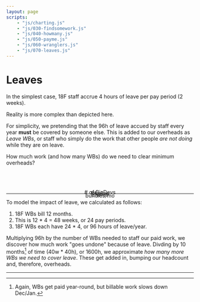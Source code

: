 ```yaml
---
layout: page
scripts:
    - "js/charting.js"
    - "js/030-findsomework.js"
    - "js/040-howmany.js"
    - "js/050-payme.js"
    - "js/060-wranglers.js"
    - "js/070-leaves.js"
---
```


# Leaves

In the simplest case, 18F staff accrue 4 hours of leave per pay period (2 weeks). 

Reality is more complex than depicted here.

For simplicity, we pretending that the 96h of leave accued by staff every year **must** be covered by someone else. This is added to our overheads as *Leave WBs*, or staff who simply do the work that other people *are not doing* while they are on leave.

How much work (and how many WBs) do we need to clear minimum overheads?

<div class="grid-container">
    <div class="grid-row">
        <div class="grid-col-12">
            <p id="message" style="text-align: center"><br>&nbsp;</p>
        </div>
    </div>
    <div class="grid-row">
        <div class="grid-col-3" style="position: relative;">
            <p style="text-align: center"># of BizDevs</p>
            <div><div id="slider-bizdevs" style="margin-top: -2em;"></div></div>
        </div>
        <div class="grid-col-3">
            <p style="text-align: center">PAs/mo</p>
            <div><div class="centerblock" id="slider-pas" style="margin-top: -2em;"></div></div>
        </div>
        <div class="grid-col-3">
            <p style="text-align: center">EIs/mo</p>
            <div><div class="centerblock" id="slider-eis" style="margin-top: -2em;"></div></div>
        </div>
        <div class="grid-col-3">
            <p style="text-align: center">bundles/mo</p>
            <div><div class="centerblock" id="slider-bundles" style="margin-top: -2em;"></div></div>
        </div>
    </div>
    <div class="grid-row">
        <div class="grid-col-6">
            <canvas id="thechart"></canvas>
        </div>        
        <div class="grid-col-6">
            <canvas id="workerchart"></canvas>
        </div>
    </div>
</div>

<hr>

To model the impact of leave, we calculated as follows:

1. 18F WBs bill 12 months. 
2. This is 12 * 4 = 48 weeks, or 24 pay periods.
3. 18F WBs each have 24 * 4, or 96 hours of leave/year.

Multiplying 96h by the number of WBs needed to staff our paid work, we discover how much work "goes undone" because of leave. Divding by 10 months[^winter] of time (40w * 40h), or 1600h, we approximate *how many more WBs we need to cover leave*. These get added in, bumping our headcount and, therefore, overheads.



<hr>

[^winter]: Again, WBs get paid year-round, but billable work slows down Dec/Jan.